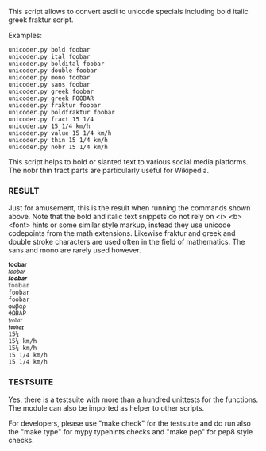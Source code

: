 
This script allows to convert ascii to unicode specials 
including bold italic greek fraktur script.


Examples:

    unicoder.py bold foobar
    unicoder.py ital foobar
    unicoder.py boldital foobar
    unicoder.py double foobar
    unicoder.py mono foobar
    unicoder.py sans foobar
    unicoder.py greek foobar
    unicoder.py greek FOOBAR
    unicoder.py fraktur foobar
    unicoder.py boldfraktur foobar
    unicoder.py fract 15 1/4
    unicoder.py 15 1/4 km/h
    unicoder.py value 15 1/4 km/h
    unicoder.py thin 15 1/4 km/h
    unicoder.py nobr 15 1/4 km/h

This script helps to bold or slanted text to various social media platforms.
The nobr thin fract parts are particularly useful for Wikipedia.

### RESULT

Just for amusement, this is the result when running the commands shown above. 
Note that the bold and italic text snippets do not rely on \<i\> \<b\> \<font\> hints
or some similar style markup, instead they use unicode codepoints from the 
math extensions. Likewise fraktur and greek and double stroke characters are used 
often in the field of mathematics. The sans and mono are rarely used however.

    𝐟𝐨𝐨𝐛𝐚𝐫
    𝑓𝑜𝑜𝑏𝑎𝑟
    𝒇𝒐𝒐𝒃𝒂𝒓
    𝕗𝕠𝕠𝕓𝕒𝕣
    𝚏𝚘𝚘𝚋𝚊𝚛
    foobar
    φωβαρ
    ΦΩΒΑΡ
    𝔣𝔬𝔬𝔟𝔞𝔯
    𝖋𝖔𝖔𝖇𝖆𝖗
    15¼
    15¼ km/h
    15¼ km/h
    15 1/4 km/h
    15 1/4 km/h

### TESTSUITE

Yes, there is a testsuite with more than a hundred unittests for the functions.
The module can also be imported as helper to other scripts.

For developers, please use "make check" for the testsuite and do run also
the "make type" for mypy typehints checks and "make pep" for pep8 style checks.



